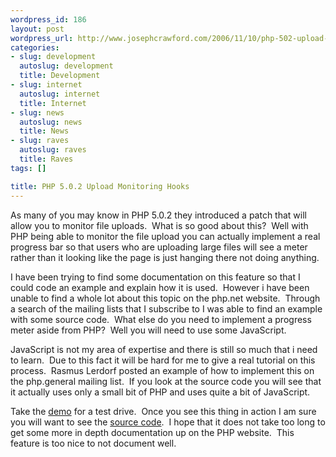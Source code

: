 ```yaml
--- 
wordpress_id: 186
layout: post
wordpress_url: http://www.josephcrawford.com/2006/11/10/php-502-upload-monitoring-hooks/
categories: 
- slug: development
  autoslug: development
  title: Development
- slug: internet
  autoslug: internet
  title: Internet
- slug: news
  autoslug: news
  title: News
- slug: raves
  autoslug: raves
  title: Raves
tags: []

title: PHP 5.0.2 Upload Monitoring Hooks
---
```


As many of you may know in PHP 5.0.2 they introduced a patch that will allow you to monitor file uploads.  What is so good about this?  Well with PHP being able to monitor the file upload you can actually implement a real progress bar so that users who are uploading large files will see a meter rather than it looking like the page is just hanging there not doing anything.  

I have been trying to find some documentation on this feature so that I could code an example and explain how it is used.  However i have been unable to find a whole lot about this topic on the php.net website.  Through a search of the mailing lists that I subscribe to I was able to find an example with some source code.  What else do you need to implement a progress meter aside from PHP?  Well you will need to use some JavaScript.

JavaScript is not my area of expertise and there is still so much that i need to learn.  Due to this fact it will be hard for me to give a real tutorial on this process.  Rasmus Lerdorf posted an example of how to implement this on the php.general mailing list.  If you look at the source code you will see that it actually uses only a small bit of PHP and uses quite a bit of JavaScript.

Take the [demo](http://progphp.com/upload.php "PHP Upload Progress Meter") for a test drive.  Once you see this thing in action I am sure you will want to see the [source code](http://progphp.com/upload.phps "PHP Upload Progress Meter").  I hope that it does not take too long to get some more in depth documentation up on the PHP website.  This feature is too nice to not document well.

 
<br />
